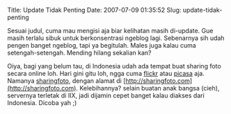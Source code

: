 Title: Update Tidak Penting
Date: 2007-07-09 01:35:52
Slug: update-tidak-penting

Sesuai judul, cuma mau mengisi aja biar kelihatan masih di-update. Gue masih terlalu sibuk untuk berkonsentrasi ngeblog lagi. Sebenarnya sih udah pengen banget ngeblog, tapi ya begitulah. Males juga kalau cuma setengah-setengah. Mending hilang sekalian kan?

Oiya, bagi yang belum tau, di Indonesia udah ada tempat buat sharing foto secara online loh. Hari gini gitu loh, ngga cuma [flickr](http://flickr.com/ "Flickr") atau [picasa](http://picasaweb.google.com/ "Picasa Web Album") aja. Namanya [sharingfoto](http://sharingfoto.com/ "SharingFoto"), dengan alamat di [http://sharingfoto.com](http://sharingfoto.com). Kelebihannya? selain buatan anak bangsa (cieh), servernya terletak di IIX, jadi dijamin cepet banget kalau diakses dari Indonesia. Dicoba yah ;)